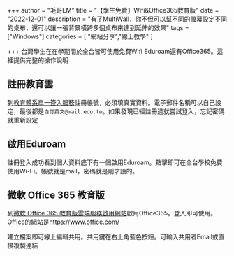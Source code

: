 +++
author = "毛哥EM"
title = "【學生免費】Wifi&Office365教育版"
date = "2022-12-01"
description = "有了MultiWall，你不但可以幫不同的螢幕設定不同的桌布，還可以讓一張背景橫跨多個桌布來達到延伸的效果"
tags = ["Windows"]
categories = [
    "網站分享","線上教學"
]

+++
台灣學生在在學期間於全台皆可使用免費Wifi Eduroam還有Office365。這裡提供完整的操作說明
<!--more-->

## 註冊教育雲

到[教育體系單一簽入服務](https://www.sso.edu.tw/register)註冊帳號，必須填真實資料。電子郵件名稱可以自己設定，最後都是`自訂英文@mail.edu.tw`。如果發現已經註冊過就嘗試登入，忘記密碼就重新設定

## 啟用Eduroam

註冊登入成功看到個人資料底下有一個啟用Eduroam。點擊即可在全台學校免費使用Wi-Fi。帳號就是mail，密碼就是剛才設的。

## 微軟 Office 365 教育版

到[微軟 Office 365 教育版雲端服務啟用網站](https://o365.k12cc.tw/)啟用Office365。登入即可使用。Office的網站是<https://www.office.com/>

建立檔案即可線上編輯共用。共用鍵在右上角藍色按鈕。可輸入共用者Email或直接複製連結
